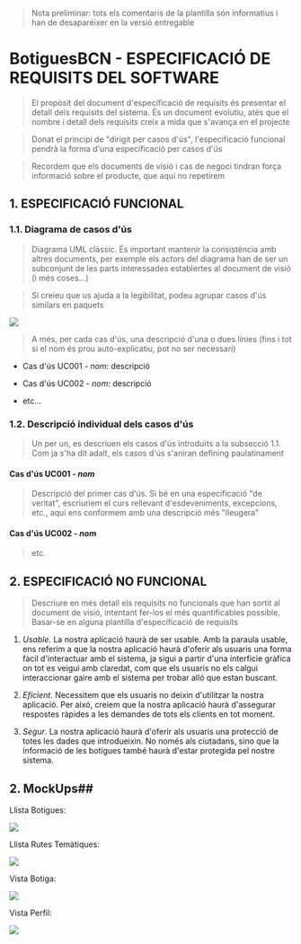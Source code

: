 ﻿> Nota preliminar: tots els comentaris de la plantilla són informatius i han de desaparéixer en la versió entregable

# BotiguesBCN - ESPECIFICACIÓ DE REQUISITS DEL SOFTWARE #


> El propòsit del document d'especificació de requisits és presentar el detall dels requisits del sistema. És un document evolutiu, atès que el nombre i detall dels requisits creix a mida que s'avança en el projecte

> Donat el principi de "dirigit per casos d'ús", l'especificació funcional pendrà la forma d'una especificació per casos d'ús

> Recordem que els documents de visió i cas de negoci tindran força informació sobre el producte, que aquí no repetirem


## 1. ESPECIFICACIÓ FUNCIONAL ##

### 1.1. Diagrama de casos d'ús

> Diagrama UML clàssic. És important mantenir la consistència amb altres documents, per exemple els actors del diagrama han de ser un subconjunt de les parts interessades establertes al document de visió (i més coses...)

> Si creieu que us ajuda a la legibilitat, podeu agrupar casos d'ús similars en paquets

![](./imatges/CasdUs.png)

> A més, per cada cas d'ús, una descripció d'una o dues línies (fins i tot si el nom és prou auto-explicatiu, pot no ser necessari)

- Cas d'ús UC001 - *nom*: descripció

- Cas d'ús UC002 - *nom*: descripció

- etc...

### 1.2. Descripció individual dels casos d'ús

> Un per un, es descriuen els casos d'ús introduïts a la subsecció 1.1. Com ja s'ha dit adalt, els casos d'ús s'aniran defining paulatinament

#### Cas d'ús UC001 - *nom* ####

> Descripció del primer cas d'ús. Si bé en una especificació "de veritat", escriuriem el curs rellevant d'esdeveniments, excepcions, etc., aquí ens conformem amb una descripció més "lleugera"

#### Cas d'ús UC002 - *nom* ####

> etc.

## 2. ESPECIFICACIÓ NO FUNCIONAL ##

> Descriure en més detall els requisits no funcionals que han sortit al document de visió, intentant fer-los el més quantificables possible. Basar-se en alguna plantilla d'especificació de requisits

1. *Usable*. La nostra aplicació haurà de ser usable. Amb la paraula usable, ens referim a que la nostra aplicació haurà d'oferir als usuaris una forma fàcil d'interactuar amb el sistema, ja sigui a partir d'una interficie gràfica on tot es veigui amb claredat, com que els usuaris no els calgui interaccionar gaire amb el sistema per trobar alló que estan buscant. 

2. *Eficient*. Necessitem que els usuaris no deixin d'utilitzar la nostra aplicació. Per aixó, creiem que la nostra aplicació haurà d'assegurar respostes ràpides a les demandes de tots els clients en tot moment.

3. *Segur*. La nostra aplicació haurà d'oferir als usuaris una protecció de totes les dades que introdueixin. No només als ciutadans, sino que la informació de les botigues també haurà d'estar protegida pel nostre sistema.

## 2. MockUps##

Llista Botigues:

![](./imatges/MockUps/MockUPLlistaBotigues.png)

Llista Rutes Temàtiques:

![](./imatges/MockUps/MockUPLlistaRutesTematiques.png)

Vista Botiga:

![](./imatges/MockUps/MockUPBotiga.png)

Vista Perfil:

![](./imatges/MockUps/MockUPPerfil.png)
